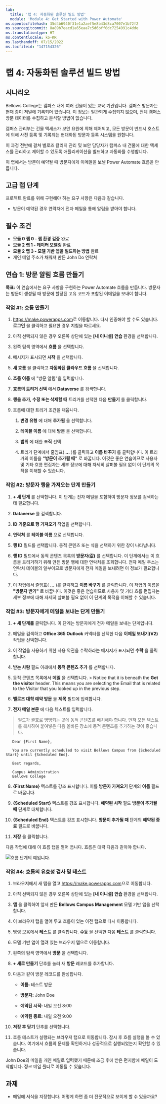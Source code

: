 ```yaml
---
lab:
  title: '랩 4: 자동화된 솔루션 빌드 방법'
  module: 'Module 4: Get Started with Power Automate'
ms.openlocfilehash: 35d4b6940f31e1a2aef5e8b43d8ca7007e1b72f2
ms.sourcegitcommit: 8a89b7eacd1a65eaa7c5d6bff0dc7254991c4dde
ms.translationtype: HT
ms.contentlocale: ko-KR
ms.lasthandoff: 07/15/2022
ms.locfileid: "147154326"
---
```

# <a name="lab-4-how-to-build-an-automated-solution"></a>랩 4: 자동화된 솔루션 빌드 방법

## <a name="scenario"></a>시나리오

Bellows College는 캠퍼스 내에 여러 건물이 있는 교육 기관입니다. 캠퍼스 방문자는 현재 종이 저널에 기록되어 있습니다. 이 정보는 일관되게 수집되지 않으며, 전체 캠퍼스 방문 데이터를 수집하고 분석할 방법이 없습니다.

캠퍼스 관리부는 건물 액세스가 보안 요원에 의해 제어되고, 모든 방문이 반드시 호스트에 의해 사전 등록 및 기록되는 현대화된 방문자 등록 시스템을 원합니다.

이 과정 전반에 걸쳐 벨로즈 칼리지 관리 및 보안 담당자가 캠퍼스 내 건물에 대한 액세스를 관리하고 제어할 수 있도록 애플리케이션을 빌드하고 자동화를 수행합니다.

이 랩에서는 방문이 예약될 때 방문자에게 이메일을 보낼 Power Automate 흐름을 만듭니다.

## <a name="high-level-lab-steps"></a>고급 랩 단계

프로젝트 완료를 위해 구현해야 하는 요구 사항은 다음과 같습니다.

- 방문이 예약된 경우 연락처에 전자 메일을 통해 알림을 받아야 합니다.

## <a name="prerequisites"></a>필수 조건

- **모듈 0 랩 0 - 랩 환경 검증** 완료
- **모듈 2 랩 1 - 데이터 모델링** 완료
- **모듈 2 랩 3 - 모델 기반 앱을 빌드하는 방법** 완료
- 개인 메일 주소가 채워져 만든 John Do 연락처

## <a name="exercise-1-create-visit-notification-flow"></a>연습 1: 방문 알림 흐름 만들기

**목표:** 이 연습에서는 요구 사항을 구현하는 Power Automate 흐름을 만듭니다. 방문자는 방문이 생성될 때 방문에 할당된 고유 코드가 포함된 이메일을 보내야 합니다.

### <a name="task-1-create-a-flow"></a>작업 \#1: 흐름 만들기

1.  <https://make.powerapps.com>로 이동합니다. 다시 인증해야 할 수도 있습니다. **로그인** 을 클릭하고 필요한 경우 지침을 따르세요.

2.  아직 선택되지 않은 경우 오른쪽 상단에 있는 **[내 이니셜] 연습** 환경을 선택합니다.

3.  왼쪽 탐색 영역에서 **흐름** 을 선택합니다.

4.  메시지가 표시되면 **시작** 을 선택합니다.

5.  **새 흐름** 을 클릭하고 **자동화된 클라우드 흐름** 을 선택합니다.

6.  **흐름 이름** 에 "방문 알림"을 입력합니다.

7.  **흐름의 트리거 선택** 에서 **Dataverse** 를 검색합니다.

8.  **행을 추가, 수정 또는 삭제할 때** 트리거를 선택한 다음 **만들기** 를 클릭합니다.

9.  흐름에 대한 트리거 조건을 채웁니다.

    1.  **변경 유형** 에 대해 **추가됨** 을 선택합니다.

    2.  **테이블 이름** 에 대해 **방문** 을 선택합니다.

    3.  **범위** 에 대한 **조직** 선택

    4.  트리거 단계에서 줄임표( **...** )를 클릭하고 **이름 바꾸기** 를 클릭합니다. 이 트리거의 이름을 **"방문이 추가될 때"** 로 바꿉니다. 이것은 좋은 연습이므로 사용자 및 기타 흐름 편집자는 세부 정보에 대해 자세히 살펴볼 필요 없이 이 단계의 목적을 이해할 수 있습니다.

### <a name="task-2-create-a-step-to-get-the-visitor-row"></a>작업 \#2: 방문자 행을 가져오는 단계 만들기

1.  **+ 새 단계** 를 선택합니다. 이 단계는 전자 메일을 포함하여 방문자 정보를 검색하는 데 필요합니다.

2.  **Dataverse** 를 검색합니다.

3.  **ID 기준으로 행 가져오기** 작업을 선택합니다.

4.  **연락처** 를 **테이블 이름** 으로 선택합니다.

5.  **행 ID** 필드를 선택합니다. 동적 콘텐츠 또는 식을 선택하기 위한 창이 나타납니다.

6.  **행 ID** 필드에서 동적 콘텐츠 목록의 **방문자(값)** 를 선택합니다. 이 단계에서는 이 흐름을 트리거하기 위해 만든 방문 행에 대한 연락처를 조회합니다. 전자 메일 주소는 연락처 테이블의 일부이므로 방문자에게 전자 메일을 보내려면 이 정보가 필요합니다.

7.  이 작업에서 줄임표( **...** )를 클릭하고 **이름 바꾸기** 를 클릭합니다.
        이 작업의 이름을 **"방문자 받기"** 로 바꿉니다. 이것은 좋은 연습이므로 사용자 및 기타 흐름 편집자는 세부 정보에 대해 자세히 살펴볼 필요 없이 이 단계의 목적을 이해할 수 있습니다.

### <a name="task-3-create-a-step-to-send-an-email-to-the-visitor"></a>작업 \#3: 방문자에게 메일을 보내는 단계 만들기

1.  **+ 새 단계를** 클릭합니다. 이 단계는 방문자에게 전자 메일을 보내는 단계입니다.

2.  메일을 검색하고 **Office 365 Outlook** 커넥터를 선택한 다음 **이메일 보내기(V2)** 작업을 선택합니다.

3.  이 작업을 사용하기 위한 사용 약관을 수락하라는 메시지가 표시되면 **수락** 을 클릭합니다.

4.  **받는 사람** 필드 아래에서 **동적 콘텐츠 추가** 를 선택합니다. 
    
5.  동적 콘텐츠 목록에서 **메일** 을 선택합니다.
        > Notice that it is beneath the **Get the visitor** header. This means you
        are selecting the Email that is related to the Visitor that you looked
        up in the previous step.

6.  **벨로즈 대학 예약 방문** 을 **제목** 필드에 입력합니다.

7.  **전자 메일 본문** 에 다음 텍스트를 입력합니다.

>   필드가 괄호로 명명되는 곳에 동적 콘텐츠를 배치해야 합니다. 먼저 모든 텍스트를 복사하여 붙여넣은 다음 올바른 장소에 동적 콘텐츠를 추가하는 것이 좋습니다.

~~~~~~~~~~~~~~~~~~~~~~~~~~~~~~~~~~~~~~~~~~~~~~~~~~~~~~~~~~~~~~~~~~~~~~~~~~~~~~~~
   Dear {First Name},

   You are currently scheduled to visit Bellows Campus from {Scheduled Start} until {Scheduled End}.

   Best regards,

   Campus Administration
   Bellows College
~~~~~~~~~~~~~~~~~~~~~~~~~~~~~~~~~~~~~~~~~~~~~~~~~~~~~~~~~~~~~~~~~~~~~~~~~~~~~~~~

8.  **{First Name}** 텍스트를 강조 표시합니다. 이를 **방문자 가져오기** 단계의 **이름** 필드로 바꿉니다.

9.  **{Scheduled Start}** 텍스트를 강조 표시합니다. **예약된 시작** 필드 **방문이 추가될 때** 단계로 대체합니다.

10.  **{Scheduled End}** 텍스트를 강조 표시합니다. **방문이 추가될 때** 단계의 **예약된 종료** 필드로 바꿉니다.

11.  **저장** 을 클릭합니다.

다음 작업에 대해 이 흐름 탭을 열어 둡니다. 흐름은 대략 다음과 같아야 합니다.

![흐름 단계의 예입니다.](media/4-Flow.png)

### <a name="task-4-validate-and-test-the-flow"></a>작업 \#4: 흐름의 유효성 검사 및 테스트

1.  브라우저에서 새 탭을 열고 <https://make.powerapps.com>으로 이동합니다.

2.  아직 선택되지 않은 경우 오른쪽 상단에 있는 **[내 이니셜] 연습** 환경을 선택합니다.

3.  **앱** 을 클릭하여 앞서 만든 **Bellows Campus Management** 모델 기반 앱을 선택합니다.

3.  이 브라우저 탭을 열어 두고 흐름이 있는 이전 탭으로 다시 이동합니다.

4.  명령 모음에서 **테스트** 를 클릭합니다. **수동** 을 선택한 다음 **테스트** 를 클릭합니다.

5.  모델 기반 앱이 열려 있는 브라우저 탭으로 이동합니다. 

6.  왼쪽의 탐색 영역에서 **방문** 을 선택합니다.

6. **+ 새로 만들기** 단추를 눌러 새 **방문** 레코드를 추가합니다.

7. 다음과 같이 방문 레코드를 완성합니다.

    -   **이름:** 테스트 방문

    -   **방문자:** John Doe

    -   **예약된 시작:** 내일 오전 8:00

    -   **예약된 종료:** 내일 오전 9:00

8. **저장 후 닫기** 단추를 선택합니다.

9. 흐름 테스트가 실행되는 브라우저 탭으로 이동합니다. 잠시 후 흐름 실행을 볼 수 있습니다. 여기에서 흐름의 문제를 확인하거나 성공적으로 실행되었는지 확인할 수 있습니다.

John Doe의 메일을 개인 메일로 입력했기 때문에 조금 후에 받은 편지함에 메일이 도착합니다. 정크 메일 폴더로 이동될 수 있습니다.

## <a name="challenges"></a>과제

- 메일에 서식을 지정합니다. 어떻게 하면 좀 더 전문적으로 보이게 할 수 있을까요?